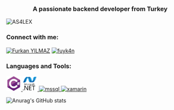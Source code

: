 <h3 align="center">A passionate backend developer from Turkey</h3>
<p align="left"> <img src="https://komarev.com/ghpvc/?username=yunusozdemirr&label=Profile%20views&color=0e75b6&style=flat" alt="AS4LEX" /> </p>

<h3 align="left">Connect with me:</h3>
<p align="left">
<a href="https://www.linkedin.com/in/furkan-yılmaz-84734b17b" target="blank"><img align="center" src="https://cdn.jsdelivr.net/npm/simple-icons@3.0.1/icons/linkedin.svg" alt="Furkan YILMAZ" height="30" width="40" /></a>
<a href="https://www.instagram.com/fuyk4n/" target="blank"><img align="center" src="https://cdn.jsdelivr.net/npm/simple-icons@3.0.1/icons/instagram.svg" alt="fuyk4n" height="30" width="40" /></a>
</p>
<h3 align="left">Languages and Tools:</h3>

<p align="left"> <a href="https://www.w3schools.com/cs/" target="_blank">
 <img src="https://raw.githubusercontent.com/devicons/devicon/master/icons/csharp/csharp-original.svg" alt="csharp" width="40" height="40"/>
</a> <a href="https://www.w3schools.com/css/" target="_blank"> </a> <a href="https://dotnet.microsoft.com/" target="_blank"> <img src="https://raw.githubusercontent.com/devicons/devicon/master/icons/dot-net/dot-net-original-wordmark.svg" alt="dotnet" width="40" height="40"/> </a> <a href="https://www.w3.org/html/" target="_blank">
<a href="https://www.microsoft.com/en-us/sql-server" target="_blank"> <img src="https://cdn.worldvectorlogo.com/logos/microsoft-sql-server.svg" alt="mssql" width="40" height="40"/> <img src="https://raw.githubusercontent.com/detain/svg-logos/780f25886640cef088af994181646db2f6b1a3f8/svg/xamarin.svg" alt="xamarin" width="40" height="40"/> </a></p>

![Anurag's GitHub stats](https://github-readme-stats.vercel.app/api?username=YunusOzdemirr&theme=radical&show_icons=true)